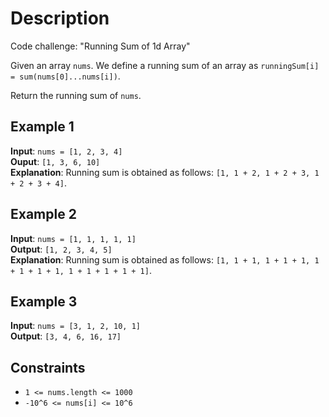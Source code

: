 # Description

Code challenge: "Running Sum of 1d Array"

Given an array `nums`. We define a running sum of an array as `runningSum[i] = sum(nums[0]...nums[i])`.

Return the running sum of `nums`.

## Example 1

**Input**: `nums = [1, 2, 3, 4]`\
**Ouput**: `[1, 3, 6, 10]`\
**Explanation**: Running sum is obtained as follows: `[1, 1 + 2, 1 + 2 + 3, 1 + 2 + 3 + 4]`.

## Example 2

**Input**: `nums = [1, 1, 1, 1, 1]`\
**Output**: `[1, 2, 3, 4, 5]`\
**Explanation**: Running sum is obtained as follows: `[1, 1 + 1, 1 + 1 + 1, 1 + 1 + 1 + 1, 1 + 1 + 1 + 1 + 1]`.

## Example 3

**Input**: `nums = [3, 1, 2, 10, 1]`\
**Output**: `[3, 4, 6, 16, 17]`

## Constraints

* `1 <= nums.length <= 1000`
* `-10^6 <= nums[i] <= 10^6`

